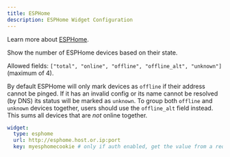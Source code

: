 ```yaml
---
title: ESPHome
description: ESPHome Widget Configuration
---
```


Learn more about [ESPHome](https://esphome.io/).

Show the number of ESPHome devices based on their state.

Allowed fields: `["total", "online", "offline", "offline_alt", "unknown"]` (maximum of 4).

By default ESPHome will only mark devices as `offline` if their address cannot be pinged. If it has an invalid config or its name cannot be resolved (by DNS) its status will be marked as `unknown`.
To group both `offline` and `unknown` devices together, users should use the `offline_alt` field instead. This sums all devices that are _not_ online together.

```yaml
widget:
  type: esphome
  url: http://esphome.host.or.ip:port
  key: myesphomecookie # only if auth enabled, get the value from a request from the frontend e.g. `authenticated=myesphomecookie`
```
